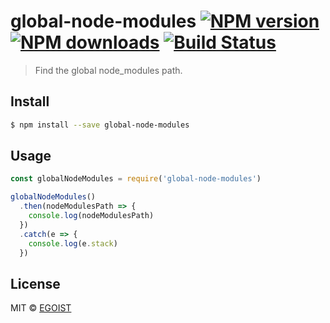 # global-node-modules [![NPM version](https://img.shields.io/npm/v/global-node-modules.svg)](https://npmjs.com/package/global-node-modules) [![NPM downloads](https://img.shields.io/npm/dm/global-node-modules.svg)](https://npmjs.com/package/global-node-modules) [![Build Status](https://img.shields.io/circleci/project/egoist/global-node-modules/master.svg)](https://circleci.com/gh/egoist/global-node-modules)

> Find the global node_modules path.

## Install

```bash
$ npm install --save global-node-modules
```

## Usage

```js
const globalNodeModules = require('global-node-modules')

globalNodeModules()
  .then(nodeModulesPath => {
    console.log(nodeModulesPath)
  })
  .catch(e => {
    console.log(e.stack)
  })
```

## License

MIT © [EGOIST](https://github.com/egoist)
